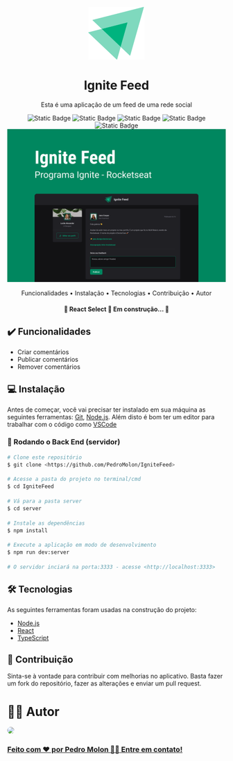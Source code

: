 <p align="center">
  <img src="src/assets/ignite-logo.svg" alt="" />
  <h1 align="center">Ignite Feed</h1>
</p>

<p align="center">Esta é uma aplicação de um feed de uma rede social</p>

<div align="center">
  <img alt="Static Badge" src="https://img.shields.io/badge/React-03b37e">
  <img alt="Static Badge" src="https://img.shields.io/badge/Visual_Studio-03b37e">
  <img alt="Static Badge" src="https://img.shields.io/badge/Languages-4-03b37e">
  <img alt="Static Badge" src="https://img.shields.io/badge/npm-10.2.4-03b37e">
  <img alt="Static Badge" src="https://img.shields.io/badge/License-MIT-03b37e">
</div>

<img src="src/assets/cover.png" alt=""/>

<p align="center">
 <a href="#funcionalidades" style="text-decoration: none">Funcionalidades</a> • 
 <a href="#instalação" style="text-decoration: none">Instalação</a> • 
 <a href="#tecnologias" style="text-decoration: none">Tecnologias</a> • 
 <a href="#contribuição" style="text-decoration: none">Contribuição</a> • 
 <a href="#autor" style="text-decoration: none">Autor</a>
</p>

<h4 align="center"> 
	🚧  React Select 🚀 Em construção...  🚧
</h4>

<h2 id="funcionalidades">✔️ Funcionalidades</h2>

- Criar comentários
- Publicar comentários
- Remover comentários

<h2 id="instalação">💻 Instalação</h2>

Antes de começar, você vai precisar ter instalado em sua máquina as seguintes ferramentas:
[Git](https://git-scm.com), [Node.js](https://nodejs.org/en/). 
Além disto é bom ter um editor para trabalhar com o código como [VSCode](https://code.visualstudio.com/)

### 🎲 Rodando o Back End (servidor)

```bash
# Clone este repositório
$ git clone <https://github.com/PedroMolon/IgniteFeed>

# Acesse a pasta do projeto no terminal/cmd
$ cd IgniteFeed

# Vá para a pasta server
$ cd server

# Instale as dependências
$ npm install

# Execute a aplicação em modo de desenvolvimento
$ npm run dev:server

# O servidor inciará na porta:3333 - acesse <http://localhost:3333>
```

<h2 id="tecnologias">🛠 Tecnologias</h2>

As seguintes ferramentas foram usadas na construção do projeto:

- [Node.js](https://nodejs.org/en/)
- [React](https://pt-br.reactjs.org/)
- [TypeScript](https://www.typescriptlang.org/)

<h2 id="contribuição">👋 Contribuição</h2>

Sinta-se à vontade para contribuir com melhorias no aplicativo. Basta fazer um fork do repositório, fazer as alterações e enviar um pull request.

<h1 id="autor">👨‍💻 Autor</h1>

<a href="https://github.com/PedroMolon">
  <img src="https://github.com/PedroMolon.png" width="100px" style="border-radius: 999px"/>
  <h3>Feito com ❤️ por Pedro Molon 👋🏽 Entre em contato!</h3>
</a>
